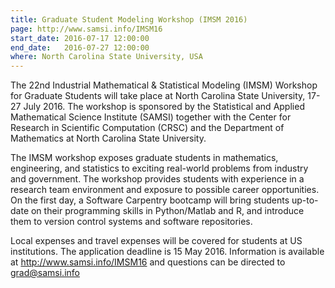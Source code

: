 ```yaml
---
title: Graduate Student Modeling Workshop (IMSM 2016)
page: http://www.samsi.info/IMSM16
start_date: 2016-07-17 12:00:00
end_date:   2016-07-27 12:00:00
where: North Carolina State University, USA
---
```


The 22nd Industrial Mathematical & Statistical Modeling (IMSM) Workshop for Graduate Students will take place at North Carolina State University, 17-27 July 2016.  The workshop is sponsored by the Statistical and Applied Mathematical Science Institute (SAMSI) together with the Center for Research in Scientific Computation (CRSC) and the Department of Mathematics at North Carolina State University.

The IMSM workshop exposes graduate students in mathematics,
engineering, and statistics to exciting real-world problems from industry and government. The workshop provides students with experience in a research team environment and exposure to possible career opportunities. On the first day, a Software Carpentry bootcamp will bring students up-to-date on their programming skills in Python/Matlab and R, and introduce them to version control systems and software repositories.

Local expenses and travel expenses will be covered for students at US institutions. The application deadline is 15 May 2016. Information is available at <http://www.samsi.info/IMSM16> and questions can be directed to <grad@samsi.info>

